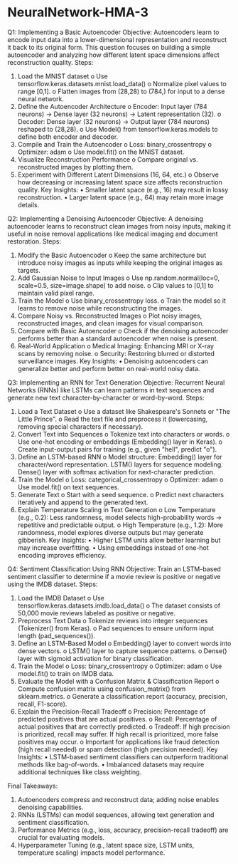 # NeuralNetwork-HMA-3

Q1: Implementing a Basic Autoencoder
Objective:
Autoencoders learn to encode input data into a lower-dimensional representation and reconstruct it back to its original form. This question focuses on building a simple autoencoder and analyzing how different latent space dimensions affect reconstruction quality.
Steps:
1.	Load the MNIST dataset
o	Use tensorflow.keras.datasets.mnist.load_data()
o	Normalize pixel values to range [0,1].
o	Flatten images from (28,28) to (784,) for input to a dense neural network.
2.	Define the Autoencoder Architecture
o	Encoder: Input layer (784 neurons) → Dense layer (32 neurons) → Latent representation (32).
o	Decoder: Dense layer (32 neurons) → Output layer (784 neurons) reshaped to (28,28).
o	Use Model() from tensorflow.keras.models to define both encoder and decoder.
3.	Compile and Train the Autoencoder
o	Loss: binary_crossentropy
o	Optimizer: adam
o	Use model.fit() on the MNIST dataset.
4.	Visualize Reconstruction Performance
o	Compare original vs. reconstructed images by plotting them.
5.	Experiment with Different Latent Dimensions (16, 64, etc.)
o	Observe how decreasing or increasing latent space size affects reconstruction quality.
Key Insights:
•	Smaller latent space (e.g., 16) may result in lossy reconstruction.
•	Larger latent space (e.g., 64) may retain more image details.

Q2: Implementing a Denoising Autoencoder
Objective:
A denoising autoencoder learns to reconstruct clean images from noisy inputs, making it useful in noise removal applications like medical imaging and document restoration.
Steps:
1.	Modify the Basic Autoencoder
o	Keep the same architecture but introduce noisy images as inputs while keeping the original images as targets.
2.	Add Gaussian Noise to Input Images
o	Use np.random.normal(loc=0, scale=0.5, size=image.shape) to add noise.
o	Clip values to [0,1] to maintain valid pixel range.
3.	Train the Model
o	Use binary_crossentropy loss.
o	Train the model so it learns to remove noise while reconstructing the images.
4.	Compare Noisy vs. Reconstructed Images
o	Plot noisy images, reconstructed images, and clean images for visual comparison.
5.	Compare with Basic Autoencoder
o	Check if the denoising autoencoder performs better than a standard autoencoder when noise is present.
6.	Real-World Application
o	Medical Imaging: Enhancing MRI or X-ray scans by removing noise.
o	Security: Restoring blurred or distorted surveillance images.
Key Insights:
•	Denoising autoencoders can generalize better and perform better on real-world noisy data.



Q3: Implementing an RNN for Text Generation
Objective:
Recurrent Neural Networks (RNNs) like LSTMs can learn patterns in text sequences and generate new text character-by-character or word-by-word.
Steps:
1.	Load a Text Dataset
o	Use a dataset like Shakespeare's Sonnets or "The Little Prince".
o	Read the text file and preprocess it (lowercasing, removing special characters if necessary).
2.	Convert Text into Sequences
o	Tokenize text into characters or words.
o	Use one-hot encoding or embeddings (Embedding() layer in Keras).
o	Create input-output pairs for training (e.g., given "hell", predict "o").
3.	Define an LSTM-based RNN
o	Model structure:
	Embedding() layer for character/word representation.
 LSTM() layers for sequence modeling.
	Dense() layer with softmax activation for next-character prediction.
4.	Train the Model
o	Loss: categorical_crossentropy
o	Optimizer: adam
o	Use model.fit() on text sequences.
5.	Generate Text
o	Start with a seed sequence.
o	Predict next characters iteratively and append to the generated text.
6.	Explain Temperature Scaling in Text Generation
o	Low Temperature (e.g., 0.2): Less randomness, model selects high-probability words → repetitive and predictable output.
o	High Temperature (e.g., 1.2): More randomness, model explores diverse outputs but may generate gibberish.
Key Insights:
•	Higher LSTM units allow better learning but may increase overfitting.
•	Using embeddings instead of one-hot encoding improves efficiency.




Q4: Sentiment Classification Using RNN
Objective:
Train an LSTM-based sentiment classifier to determine if a movie review is positive or negative using the IMDB dataset.
Steps:
1.	Load the IMDB Dataset
o	Use tensorflow.keras.datasets.imdb.load_data()
o	The dataset consists of 50,000 movie reviews labeled as positive or negative.
2.	Preprocess Text Data
o	Tokenize reviews into integer sequences (Tokenizer() from Keras).
o	Pad sequences to ensure uniform input length (pad_sequences()).
3.	Define an LSTM-Based Model
o	Embedding() layer to convert words into dense vectors.
o	LSTM() layer to capture sequence patterns.
o	Dense() layer with sigmoid activation for binary classification.
4.	Train the Model
o	Loss: binary_crossentropy
o	Optimizer: adam
o	Use model.fit() to train on IMDB data.
5.	Evaluate the Model with a Confusion Matrix & Classification Report
o	Compute confusion matrix using confusion_matrix() from sklearn.metrics.
o	Generate a classification report (accuracy, precision, recall, F1-score).
6.	Explain the Precision-Recall Tradeoff
o	Precision: Percentage of predicted positives that are actual positives.
o	Recall: Percentage of actual positives that are correctly predicted.
o	Tradeoff:
	If high precision is prioritized, recall may suffer.
	If high recall is prioritized, more false positives may occur.
o	Important for applications like fraud detection (high recall needed) or spam detection (high precision needed).
Key Insights:
•	LSTM-based sentiment classifiers can outperform traditional methods like bag-of-words.
•	Imbalanced datasets may require additional techniques like class weighting.
 
Final Takeaways:
1.	Autoencoders compress and reconstruct data; adding noise enables denoising capabilities.
2.	RNNs (LSTMs) can model sequences, allowing text generation and sentiment classification.
3.	Performance Metrics (e.g., loss, accuracy, precision-recall tradeoff) are crucial for evaluating models.
4.	Hyperparameter Tuning (e.g., latent space size, LSTM units, temperature scaling) impacts model performance.








